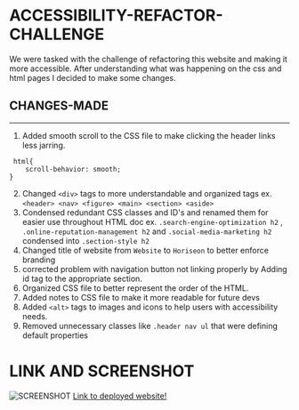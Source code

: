 # ACCESSIBILITY-REFACTOR-CHALLENGE

We were tasked with the challenge of refactoring this website and making it more accessible.
After understanding what was happening on the css and html pages I decided to make some changes.

## CHANGES-MADE
---
1. Added smooth scroll to the CSS file to make clicking the header links less jarring.
```
 html{
    scroll-behavior: smooth;
}
```
2. Changed `<div>` tags to more understandable and organized tags
ex. `<header> <nav> <figure> <main> <section> <aside>`
3. Condensed redundant CSS classes and ID's and renamed them for easier use throughout HTML doc
ex. `.search-engine-optimization h2` , `.online-reputation-management h2` and `.social-media-marketing h2` condensed into `.section-style h2` 
4. Changed title of website from `Website` to `Horiseon` to better enforce branding
5. corrected problem with navigation button not linking properly by Adding id tag to the appropriate section.
6. Organized CSS file to better represent the order of the HTML.
7. Added notes to CSS file to make it more readable for future devs
8. Added `<alt>` tags to images and icons to help users with accessibility needs.
9. Removed unnecessary classes like `.header nav ul` that were defining default properties

# LINK AND SCREENSHOT
![SCREENSHOT](SCREENSHOT.png)
[Link to deployed website!](https://bram-g.github.io/Accessibility--Refactor/)
